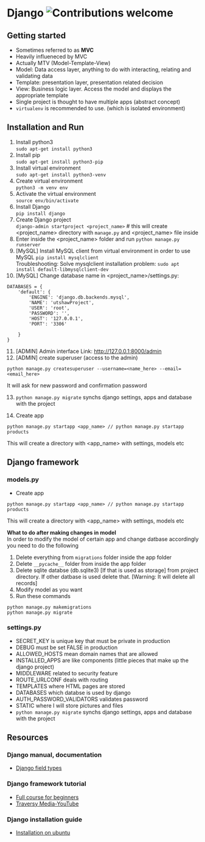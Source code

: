 # Django  ![Contributions welcome](https://img.shields.io/badge/contributions-welcome-orange.svg)

## Getting started
- Sometimes referred to as **MVC**
- Heavily influeneced by MVC
- Actually MTV (Model-Template-View)
- Model: Data access layer, anything to do with interacting, relating and validating data
- Template: presentation layer, presentation related decision
- View: Business logic layer. Access the model and displays the appropriate template
- Single project is thought to have multiple apps (abstract concept)
- `virtualenv` is recommended to use. (which is isolated environment)

## Installation and Run
1. Install python3 <br />
`sudo apt-get install python3`
2. Install pip <br />
`sudo apt-get install python3-pip`
3. Install virtual environment <br />
`sudo apt-get install python3-venv`
4. Create virtual environment <br />
`python3 -m venv env` 
5. Activate the virtual environment <br />
`source env/bin/activate`
6. Install Django <br />
`pip install django`
7. Create Django project <br />
`django-admin startproject <project_name>` # this will create <project_name> directory with `manage.py` and <project_name> file inside 
8. Enter inside the <project_name> folder and run `python manage.py runserver`
9. [MySQL] Install MySQL client from virtual environment in order to use MySQL `pip install mysqlclient` <br />
Troubleshooting:
Solve mysqlclient installation problem: `sudo apt install default-libmysqlclient-dev`
10. [MySQL] Change database name in <project_name>/settings.py:
```
DATABASES = {
    'default': {
        'ENGINE': 'django.db.backends.mysql',
        'NAME': 'utshawProject',
        'USER': 'root',
        'PASSWORD': '',
        'HOST': '127.0.0.1',
        'PORT': '3306'

    }
}
```
11. [ADMIN] Admin interface Link: http://127.0.0.1:8000/admin
12. [ADMIN] create superuser (access to the admin)
```
python manage.py createsuperuser --username=<name_here> --email=<email_here>
```
It will ask for new password and confirmation password

13. `python manage.py migrate` synchs django settings, apps and database with the project

14. Create app
```
python manage.py startapp <app_name> // python manage.py startapp products
```
This will create a directory with <app_name> with settings, models etc

 
## Django framework
### models.py
- Create app
```
python manage.py startapp <app_name> // python manage.py startapp products
```
This will create a directory with <app_name> with settings, models etc

**What to do after making changes in model** <br />
In order to modify the model of certain app and change datbase accordingly you need to do the following 
1. Delete everything from `migrations` folder inside the app folder
2. Delete `__pycache__` folder from inside the app folder 
3. Delete sqlite databse (db.sqlite3) [If that is used as storage] from project directory. If other datbase is used delete that. [Warning: It will delete all records]
4. Modify model as you want
5. Run these commands
```
python manage.py makemigrations
python manage.py migrate
```

### settings.py
- SECRET_KEY is unique key that must be private in production
- DEBUG must be set FALSE in production
- ALLOWED_HOSTS mean domain names that are allowed
- INSTALLED_APPS are like components (little pieces that make up the django project)
- MIDDLEWARE related to security feature
- ROUTE_URLCONF deals with routing
- TEMPLATES where HTML pages are stored
- DATABASES which databse is used by django
- AUTH_PASSWORD_VALIDATORS validates password 
- STATIC where I will store pictures and files
- `python manage.py migrate` synchs django settings, apps and database with the project




## Resources
### Django manual, documentation
- [Django field types](https://docs.djangoproject.com/en/2.2/ref/models/fields/)
### Django framework tutorial
- [Full course for beginners](https://youtu.be/F5mRW0jo-U4)
- [Traversy Media-YouTube](https://youtu.be/D6esTdOLXh4)
### Django installation guide
- [Installation on ubuntu](https://youtu.be/mqlCk_WCK2E)
